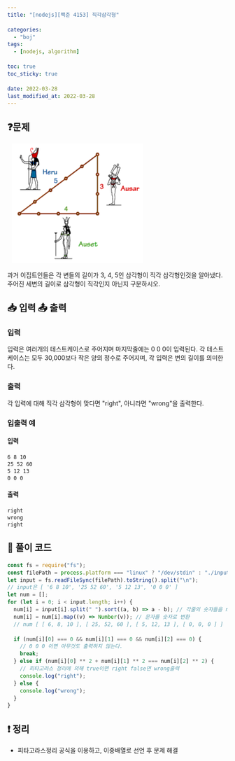 ```yaml
---
title: "[nodejs][백준 4153] 직각삼각형"

categories:
  - "boj"
tags:
  - [nodejs, algorithm]

toc: true
toc_sticky: true

date: 2022-03-28
last_modified_at: 2022-03-28
---
```


## ❓문제

<img style="margin-left:10px"  width="300" alt="4153" src="/assets/img/algoritm/boj/4153.gif">

과거 이집트인들은 각 변들의 길이가 3, 4, 5인 삼각형이 직각 삼각형인것을 알아냈다. 주어진 세변의 길이로 삼각형이 직각인지 아닌지 구분하시오.

## 📥 입력 📤 출력

### 입력

입력은 여러개의 테스트케이스로 주어지며 마지막줄에는 0 0 0이 입력된다. 각 테스트케이스는 모두 30,000보다 작은 양의 정수로 주어지며, 각 입력은 변의 길이를 의미한다.

### 출력

각 입력에 대해 직각 삼각형이 맞다면 "right", 아니라면 "wrong"을 출력한다.

### 입출력 예

#### 입력

```
6 8 10
25 52 60
5 12 13
0 0 0
```

#### 출력

```
right
wrong
right
```

## 📝 풀이 코드

```js
const fs = require("fs");
const filePath = process.platform === "linux" ? "/dev/stdin" : "./input.txt";
let input = fs.readFileSync(filePath).toString().split("\n");
// input은 [ '6 8 10', '25 52 60', '5 12 13', '0 0 0' ]
let num = [];
for (let i = 0; i < input.length; i++) {
  num[i] = input[i].split(" ").sort((a, b) => a - b); // 각줄의 숫자들을 num배열에 순차적으로 저장하고 정렬
  num[i] = num[i].map((v) => Number(v)); // 문자를 숫자로 변환
  // num [ [ 6, 8, 10 ], [ 25, 52, 60 ], [ 5, 12, 13 ], [ 0, 0, 0 ] ]

  if (num[i][0] === 0 && num[i][1] === 0 && num[i][2] === 0) {
    // 0 0 0 이면 아무것도 출력하지 않는다.
    break;
  } else if (num[i][0] ** 2 + num[i][1] ** 2 === num[i][2] ** 2) {
    // 피타고라스 정리에 의해 true이면 right false면 wrong출력
    console.log("right");
  } else {
    console.log("wrong");
  }
}
```

## ❗️ 정리

- 피타고라스정리 공식을 이용하고, 이중배열로 선언 후 문제 해결
